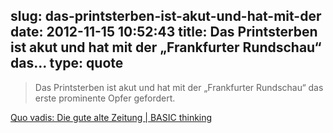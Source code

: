 slug: das-printsterben-ist-akut-und-hat-mit-der
date: 2012-11-15 10:52:43
title: Das Printsterben ist akut und hat mit der „Frankfurter Rundschau“ das...
type: quote
---

> Das Printsterben ist akut und hat mit der „Frankfurter Rundschau“ das erste prominente Opfer gefordert.

[Quo vadis: Die gute alte Zeitung | BASIC thinking](http://www.basicthinking.de/blog/2012/11/14/quo-vadis-die-gute-alte-zeitung/)
